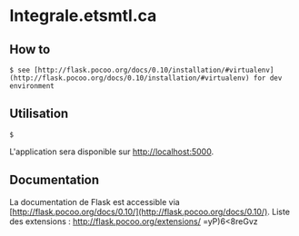 # Integrale.etsmtl.ca

## How to
	$ see [http://flask.pocoo.org/docs/0.10/installation/#virtualenv](http://flask.pocoo.org/docs/0.10/installation/#virtualenv) for dev environment

## Utilisation
 
	$ 
 
L'application sera disponible sur [http://localhost:5000](http://localhost:5000).


## Documentation

La documentation de Flask est accessible via [http://flask.pocoo.org/docs/0.10/](http://flask.pocoo.org/docs/0.10/).
Liste des extensions : http://flask.pocoo.org/extensions/
=yP)6<8reGvz